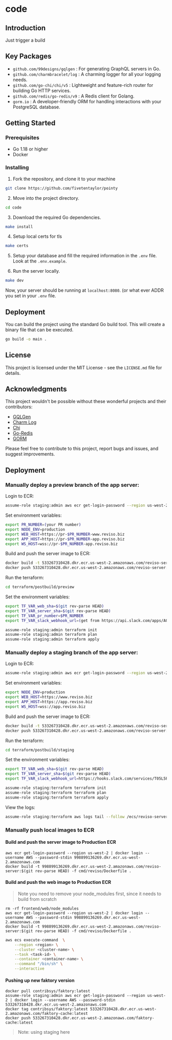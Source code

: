 # code

## Introduction

Just trigger a build

## Key Packages

- `github.com/99designs/gqlgen` : For generating GraphQL servers in Go.
- `github.com/charmbracelet/log` : A charming logger for all your logging needs.
- `github.com/go-chi/chi/v5` : Lightweight and feature-rich router for building Go HTTP services.
- `github.com/redis/go-redis/v9` : A Redis client for Golang.
- `gorm.io` : A developer-friendly ORM for handling interactions with your PostgreSQL database.

## Getting Started

### Prerequisites

- Go 1.18 or higher
- Docker

### Installing

1. Fork the repository, and clone it to your machine

```sh
git clone https://github.com/fivetentaylor/pointy
```

2. Move into the project directory.

```sh
cd code
```

3. Download the required Go dependencies.

```sh
make install
```

4. Setup local certs for tls

```sh
make certs
```

5. Setup your database and fill the required information in the `.env` file. Look at the `.env.example`.

6. Run the server locally.

```sh
make dev
```

Now, your server should be running at `localhost:8080`. (or what ever ADDR you set in your `.env` file.

## Deployment

You can build the project using the standard Go build tool. This will create a binary file that can be executed.

```sh
go build -o main .
```

## License

This project is licensed under the MIT License - see the `LICENSE.md` file for details.

## Acknowledgments

This project wouldn't be possible without these wonderful projects and their contributors:

- [GQLGen](https://github.com/99designs/gqlgen)
- [Charm Log](https://github.com/charmbracelet/log)
- [Chi](https://github.com/go-chi/chi)
- [Go-Redis](https://github.com/redis/go-redis)
- [GORM](https://gorm.io)

Please feel free to contribute to this project, report bugs and issues, and suggest improvements.

## Deployment

### Manually deploy a preview branch of the app server:

Login to ECR:

```sh
assume-role staging:admin aws ecr get-login-password --region us-west-2 | docker login --username AWS --password-stdin 533267310428.dkr.ecr.us-west-2.amazonaws.com
```

Set environment variables:

```sh
export PR_NUMBER=(your PR number)
export NODE_ENV=production
export WEB_HOST=https://pr-$PR_NUMBER-www.reviso.biz
export APP_HOST=https://pr-$PR_NUMBER-app.reviso.biz
export WS_HOST=wss://pr-$PR_NUMBER-app.reviso.biz
```

Build and push the server image to ECR:

```sh
docker build -t 533267310428.dkr.ecr.us-west-2.amazonaws.com/reviso-server:$(git rev-parse HEAD) -f cmd/reviso/Dockerfile --build-arg NODE_ENV=$NODE_ENV --build-arg APP_HOST=$APP_HOST --build-arg WS_HOST=$WS_HOST --build-arg WEB_HOST=$WEB_HOST .
docker push 533267310428.dkr.ecr.us-west-2.amazonaws.com/reviso-server:$(git rev-parse HEAD)
```

Run the terraform:

```sh
cd terraform/postbuild/preview
```

Set the environment variables:

```sh
export TF_VAR_web_sha=$(git rev-parse HEAD)
export TF_VAR_server_sha=$(git rev-parse HEAD)
export TF_VAR_pr_number=$PR_NUMBER
export TF_VAR_slack_webhook_url=(get from https://api.slack.com/apps/A06KB3LHGAY/incoming-webhooks)

```

```sh
assume-role staging:admin terraform init
assume-role staging:admin terraform plan
assume-role staging:admin terraform apply
```

### Manually deploy a staging branch of the app server:

Login to ECR:

```sh
assume-role staging:admin aws ecr get-login-password --region us-west-2 | docker login --username AWS --password-stdin 533267310428.dkr.ecr.us-west-2.amazonaws.com
```

Set environment variables:

```sh
export NODE_ENV=production
export WEB_HOST=https://www.reviso.biz
export APP_HOST=https://app.reviso.biz
export WS_HOST=wss://app.reviso.biz
```

Build and push the server image to ECR:

```sh
docker build -t 533267310428.dkr.ecr.us-west-2.amazonaws.com/reviso-server:$(git rev-parse HEAD) -f cmd/reviso/Dockerfile --build-arg NODE_ENV=$NODE_ENV --build-arg APP_HOST=$APP_HOST --build-arg WS_HOST=$WS_HOST --build-arg WEB_HOST=$WEB_HOST .
docker push 533267310428.dkr.ecr.us-west-2.amazonaws.com/reviso-server:$(git rev-parse HEAD)
```

Run the terraform:

```sh
cd terraform/postbuild/staging
```

Set the environment variables:

```sh
export TF_VAR_web_sha=$(git rev-parse HEAD)
export TF_VAR_server_sha=$(git rev-parse HEAD)
export TF_VAR_slack_webhook_url=https://hooks.slack.com/services/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
```

```sh
assume-role staging:terraform terraform init
assume-role staging:terraform terraform plan
assume-role staging:terraform terraform apply
```

View the logs:

```sh
assume-role staging:terraform aws logs tail --follow /ecs/reviso-server/main
```

### Manually push local images to ECR

#### Build and push the server image to Production ECR

```
aws ecr get-login-password --region us-west-2 | docker login --username AWS --password-stdin 998899136269.dkr.ecr.us-west-2.amazonaws.com
docker build -t 998899136269.dkr.ecr.us-west-2.amazonaws.com/reviso-server:$(git rev-parse HEAD) -f cmd/reviso/Dockerfile .
```

#### Build and push the web image to Production ECR

> Note you need to remove your node_modules first, since it needs to build from scratch

```
rm -rf frontend/web/node_modules
aws ecr get-login-password --region us-west-2 | docker login --username AWS --password-stdin 998899136269.dkr.ecr.us-west-2.amazonaws.com
docker build -t 998899136269.dkr.ecr.us-west-2.amazonaws.com/reviso-server:$(git rev-parse HEAD) -f cmd/reviso/Dockerfile .
```

```sh
aws ecs execute-command  \
    --region <region> \
    --cluster <cluster-name> \
    --task <task-id> \
    --container <container-name> \
    --command "/bin/sh" \
    --interactive
```

#### Pushing up new faktory version

```
docker pull contribsys/faktory:latest
assume-role staging:admin aws ecr get-login-password --region us-west-2 | docker login --username AWS --password-stdin 533267310428.dkr.ecr.us-west-2.amazonaws.com
docker tag contribsys/faktory:latest 533267310428.dkr.ecr.us-west-2.amazonaws.com/faktory-cache:latest
docker push 533267310428.dkr.ecr.us-west-2.amazonaws.com/faktory-cache:latest
```

> Note: using staging here
